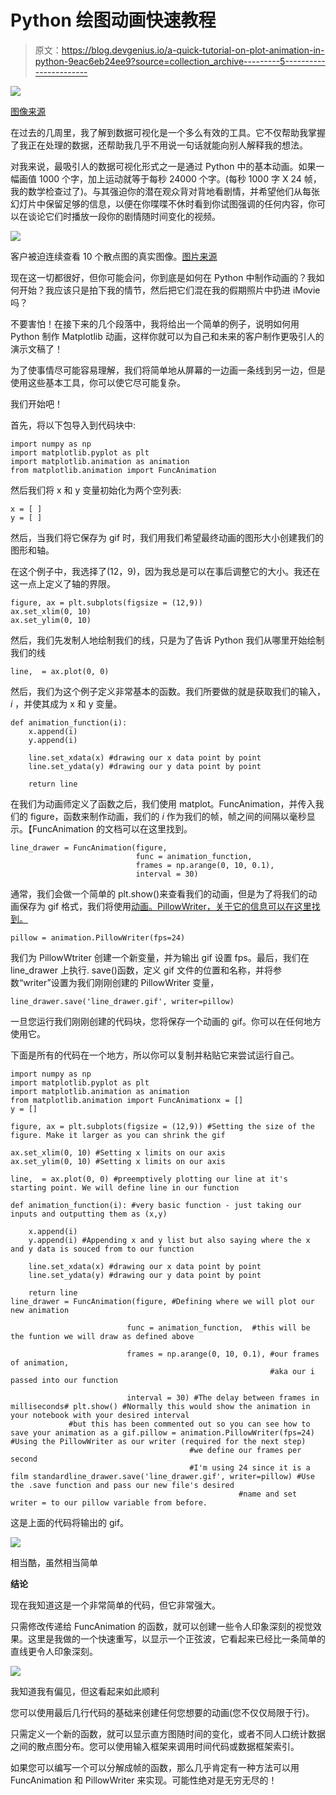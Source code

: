 # Python 绘图动画快速教程

> 原文：<https://blog.devgenius.io/a-quick-tutorial-on-plot-animation-in-python-9eac6eb24ee9?source=collection_archive---------5----------------------->

![](img/8ece54dc085a1cbf364de51997404544.png)

[图像来源](https://www.google.com/url?sa=i&url=https%3A%2F%2Fwww.youtube.com%2Fwatch%3Fv%3DoJvGHbUHYWU&psig=AOvVaw3TNPWrpf6AMVp_NEyGMbvI&ust=1646199196033000&source=images&cd=vfe&ved=0CAwQjhxqFwoTCLCkxYWYpPYCFQAAAAAdAAAAABAh)

在过去的几周里，我了解到数据可视化是一个多么有效的工具。它不仅帮助我掌握了我正在处理的数据，还帮助我几乎不用说一句话就能向别人解释我的想法。

对我来说，最吸引人的数据可视化形式之一是通过 Python 中的基本动画。如果一幅画值 1000 个字，加上运动就等于每秒 24000 个字。(每秒 1000 字 X 24 帧，我的数学检查过了)。与其强迫你的潜在观众背对背地看剧情，并希望他们从每张幻灯片中保留足够的信息，以便在你喋喋不休时看到你试图强调的任何内容，你可以在谈论它们时播放一段你的剧情随时间变化的视频。

![](img/b98f9fa212bb9cd302ed4c25bb6084fd.png)

客户被迫连续查看 10 个散点图的真实图像。[图片来源](https://the-take.com/read/what-is-the-ludovico-technique-in-a-clockwork-orange-and-how-does-it-work)

现在这一切都很好，但你可能会问，你到底是如何在 Python 中制作动画的？我如何开始？我应该只是拍下我的情节，然后把它们混在我的假期照片中扔进 iMovie 吗？

不要害怕！在接下来的几个段落中，我将给出一个简单的例子，说明如何用 Python 制作 Matplotlib 动画，这样你就可以为自己和未来的客户制作更吸引人的演示文稿了！

为了使事情尽可能容易理解，我们将简单地从屏幕的一边画一条线到另一边，但是使用这些基本工具，你可以使它尽可能复杂。

我们开始吧！

首先，将以下包导入到代码块中:

```
import numpy as np
import matplotlib.pyplot as plt
import matplotlib.animation as animation
from matplotlib.animation import FuncAnimation
```

然后我们将 x 和 y 变量初始化为两个空列表:

```
x = [ ]
y = [ ]
```

然后，当我们将它保存为 gif 时，我们用我们希望最终动画的图形大小创建我们的图形和轴。

在这个例子中，我选择了(12，9)，因为我总是可以在事后调整它的大小。我还在这一点上定义了轴的界限。

```
figure, ax = plt.subplots(figsize = (12,9))
ax.set_xlim(0, 10) 
ax.set_ylim(0, 10)
```

然后，我们先发制人地绘制我们的线，只是为了告诉 Python 我们从哪里开始绘制我们的线

```
line,  = ax.plot(0, 0) 
```

然后，我们为这个例子定义非常基本的函数。我们所要做的就是获取我们的输入， *i* ，并使其成为 x 和 y 变量。

```
def animation_function(i):
    x.append(i) 
    y.append(i) 

    line.set_xdata(x) #drawing our x data point by point 
    line.set_ydata(y) #drawing our y data point by point

    return line
```

在我们为动画师定义了函数之后，我们使用 matplot。FuncAnimation，并传入我们的 figure，函数来制作动画，我们的 *i* 作为我们的帧，帧之间的间隔以毫秒显示。【FuncAnimation 的文档可以在这里找到。

```
line_drawer = FuncAnimation(figure,
                            func = animation_function,  
                            frames = np.arange(0, 10, 0.1), 
                            interval = 30)
```

通常，我们会做一个简单的 plt.show()来查看我们的动画，但是为了将我们的动画保存为 gif 格式，我们将使用[动画。PillowWriter，关于它的信息可以在这里找到。](https://matplotlib.org/3.1.1/api/_as_gen/matplotlib.animation.PillowWriter.html)

```
pillow = animation.PillowWriter(fps=24)
```

我们为 PillowWtriter 创建一个新变量，并为输出 gif 设置 fps。最后，我们在 line_drawer 上执行. save()函数，定义 gif 文件的位置和名称，并将参数“writer”设置为我们刚刚创建的 PillowWriter 变量，

```
line_drawer.save('line_drawer.gif', writer=pillow)
```

一旦您运行我们刚刚创建的代码块，您将保存一个动画的 gif。你可以在任何地方使用它。

下面是所有的代码在一个地方，所以你可以复制并粘贴它来尝试运行自己。

```
import numpy as np
import matplotlib.pyplot as plt
import matplotlib.animation as animation
from matplotlib.animation import FuncAnimationx = []
y = []

figure, ax = plt.subplots(figsize = (12,9)) #Setting the size of the figure. Make it larger as you can shrink the gif

ax.set_xlim(0, 10) #Setting x limits on our axis
ax.set_ylim(0, 10) #Setting x limits on our axis

line,  = ax.plot(0, 0) #preemptively plotting our line at it's starting point. We will define line in our function

def animation_function(i): #very basic function - just taking our inputs and outputting them as (x,y) 

    x.append(i) 
    y.append(i) #Appending x and y list but also saying where the x and y data is souced from to our function

    line.set_xdata(x) #drawing our x data point by point 
    line.set_ydata(y) #drawing our y data point by point

    return line
line_drawer = FuncAnimation(figure, #Defining where we will plot our new animation

                          func = animation_function,  #this will be the funtion we will draw as defined above

                          frames = np.arange(0, 10, 0.1), #our frames of animation, 
                                                          #aka our i passed into our function

                          interval = 30) #The delay between frames in milliseconds# plt.show() #Normally this would show the animation in your notebook with your desired interval
             #but this has been commented out so you can see how to save your animation as a gif.pillow = animation.PillowWriter(fps=24) #Using the PillowWriter as our writer (required for the next step)
                                        #we define our frames per second 
                                        #I'm using 24 since it is a film standardline_drawer.save('line_drawer.gif', writer=pillow) #Use the .save function and pass our new file's desired
                                                   #name and set writer = to our pillow variable from before.
```

这是上面的代码将输出的 gif。

![](img/a2de81561bdf57102b50254a806e6721.png)

相当酷，虽然相当简单

**结论**

现在我知道这是一个非常简单的代码，但它非常强大。

只需修改传递给 FuncAnimation 的函数，就可以创建一些令人印象深刻的视觉效果。这里是我做的一个快速重写，以显示一个正弦波，它看起来已经比一条简单的直线更令人印象深刻。

![](img/f4059c4fe9ce48b66025542b5581d426.png)

我知道我有偏见，但这看起来如此顺利

您可以使用最后几行代码的基础来创建任何您想要的动画(您不仅仅局限于行)。

只需定义一个新的函数，就可以显示直方图随时间的变化，或者不同人口统计数据之间的散点图分布。您可以使用输入框架来调用时间代码或数据框架索引。

如果您可以编写一个可以分解成帧的函数，那么几乎肯定有一种方法可以用 FuncAnimation 和 PillowWriter 来实现。可能性绝对是无穷无尽的！